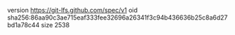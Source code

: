 version https://git-lfs.github.com/spec/v1
oid sha256:86aa90c3ae715eaf333fee32696a26341f3c94b436636b25c8a6d27bd1a78c44
size 2538
